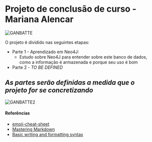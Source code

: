 # Projeto de conclusão de curso - Mariana Alencar

![GANBATTE](https://media.tenor.com/images/de377d4224f9b3741d5b471ad4607b0c/tenor.gif)

O projeto é dividido nas seguintes etapas:

- Parte 1 - Aprendizado em Neo4J:
    - Estudo sobre Neo4J para entender sobre este banco de dados, como a informação é armazenada e porque seu uso é bom
- Parte 2 - *TO BE DEFINED*

## __*As partes serão definidas a medida que o projeto for se concretizando*__


![GANBATTE2](https://64.media.tumblr.com/0993d1a132c5cd9e561064a8c8faa83e/4d3909bbc8e4562a-60/s500x750/008938cd4f3b4892a9b8756d97eef71b441be360.gifv)

#### Referências
* [emoji-cheat-sheet](https://github.com/ikatyang/emoji-cheat-sheet/blob/master/README.md#github-custom-emoji)
* [Mastering Markdown](https://guides.github.com/features/mastering-markdown/)
* [Basic writing and formatting syntax](https://docs.github.com/en/github/writing-on-github/getting-started-with-writing-and-formatting-on-github/basic-writing-and-formatting-syntax)

